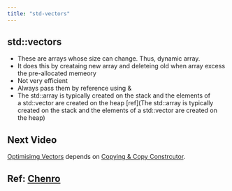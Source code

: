 ```yaml
---
title: "std-vectors"
---
```


## std::vectors
- These are arrays whose size can change. Thus, dynamic array.
- It does this by creataing new array and deleteing old when array excess the pre-allocated memeory
- Not very efficient
- Always pass them by reference using &
- The std::array is typically created on the stack and the elements of a std::vector are created on the heap [ref](The std::array is typically created on the stack and the elements of a std::vector are created on the heap)

## Next Video
[Optimisimg Vectors](https://www.youtube.com/watch?v=HcESuwmlHEY&list=PLlrATfBNZ98dudnM48yfGUldqGD0S4FFb&index=47) depends on [Copying & Copy Constrcutor](https://www.youtube.com/watch?v=BvR1Pgzzr38&list=PLlrATfBNZ98dudnM48yfGUldqGD0S4FFb&index=44https://www.youtube.com/watch?v=BvR1Pgzzr38&list=PLlrATfBNZ98dudnM48yfGUldqGD0S4FFb&index=44).
## Ref: [Chenro](https://www.youtube.com/watch?v=PocJ5jXv8No&list=PLlrATfBNZ98dudnM48yfGUldqGD0S4FFb&index=46)


<script defer src="https://cdn.commento.io/js/commento.js"></script>
<div id="commento"></div>